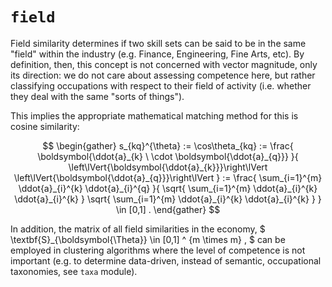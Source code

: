# `field`
Field similarity determines if two skill sets can be said to be in the same "field" within the industry (e.g. Finance, Engineering, Fine Arts, etc). By definition, then, this concept is not concerned with vector magnitude, only its direction: we do not care about assessing competence here, but rather classifying occupations with respect to their field of activity (i.e. whether they deal with the same "sorts of things").

This implies the appropriate mathematical matching method for this is cosine similarity:

$$
\begin{gather}
s_{kq}^{\theta} := 
\cos\theta_{kq} := 
\frac{
    \boldsymbol{\ddot{a}_{k} \ \cdot \boldsymbol{\ddot{a}_{q}}}
}{
    \left\lVert{\boldsymbol{\ddot{a}_{k}}}\right\lVert
    \left\lVert{\boldsymbol{\ddot{a}_{q}}}\right\lVert
}
:=
\frac{
    \sum_{i=1}^{m} \ddot{a}_{i}^{k} \ddot{a}_{i}^{q}
}{
    \sqrt{
        \sum_{i=1}^{m} \ddot{a}_{i}^{k} \ddot{a}_{i}^{k}
    }
    \sqrt{
        \sum_{i=1}^{m} \ddot{a}_{i}^{k} \ddot{a}_{i}^{k}
    }
}
\in
[0,1]
.
\end{gather}
$$

In addition, the matrix of all field similarities in the economy,
$
\textbf{S}_{\boldsymbol{\Theta}} \in [0,1] ^ {m \times m}
,
$
can be employed in clustering algorithms where the level of competence is not important (e.g. to determine data-driven, instead of semantic, occupational taxonomies, see `taxa` module).
